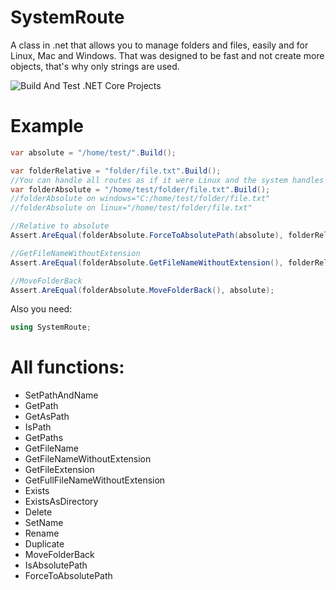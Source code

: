 # SystemRoute
A class in .net that allows you to manage folders and files, easily and for Linux, Mac and Windows. That was designed to be fast and not create more objects, that's why only strings are used.

![Build And Test .NET Core Projects](https://github.com/tomashalac/SystemRoute/workflows/Build%20And%20Test%20.NET%20Core%20Projects/badge.svg)

# Example
```c#
var absolute = "/home/test/".Build();

var folderRelative = "folder/file.txt".Build();
//You can handle all routes as if it were Linux and the system handles them according to the platform.
var folderAbsolute = "/home/test/folder/file.txt".Build();
//folderAbsolute on windows="C:/home/test/folder/file.txt"
//folderAbsolute on linux="/home/test/folder/file.txt"

//Relative to absolute
Assert.AreEqual(folderAbsolute.ForceToAbsolutePath(absolute), folderRelative.ForceToAbsolutePath(absolute));

//GetFileNameWithoutExtension
Assert.AreEqual(folderAbsolute.GetFileNameWithoutExtension(), folderRelative.GetFileNameWithoutExtension());

//MoveFolderBack
Assert.AreEqual(folderAbsolute.MoveFolderBack(), absolute);
```

Also you need:
```c#
using SystemRoute;
```

# All functions:
* SetPathAndName
* GetPath
* GetAsPath
* IsPath
* GetPaths
* GetFileName
* GetFileNameWithoutExtension
* GetFileExtension
* GetFullFileNameWithoutExtension
* Exists
* ExistsAsDirectory
* Delete
* SetName
* Rename
* Duplicate
* MoveFolderBack
* IsAbsolutePath
* ForceToAbsolutePath